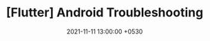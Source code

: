 ---
title:  "[Flutter] Android Troubleshooting"
excerpt: "Android 플랫폼에서 발생할 수 있는 상황에 대해서 알아봅니다."
date:   2021-11-11 13:00:00 +0530
categories:
  - Flutter
tags:
  - Flutter
  - Dart
toc: true
toc_sticky: true
---